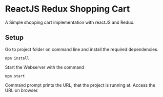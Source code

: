 # ReactJS Redux Shopping Cart
A Simple shopping cart implementation with reactJS and Redux.

## Setup

Go to project folder on command line and install the required dependencies.
```
npm install
```
Start the Webserver with the command
```
npm start
```
Command prompt prints the URL, that the project is running at. Access the URL on browser.
